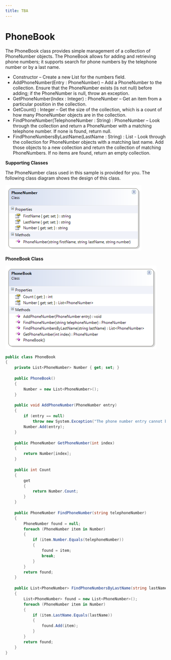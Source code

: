 ```yaml
---
title: TBA
---
```

# PhoneBook

The PhoneBook class provides simple management of a collection of PhoneNumber objects. The PhoneBook allows for adding and retrieving phone numbers; it supports search for phone numbers by the telephone number or by a last name.

* Constructor – Create a new List<PhoneNumber> for the numbers field.
* AddPhoneNumber(Entry : PhoneNumber) – Add a PhoneNumber to the collection. Ensure that the PhoneNumber exists (is not null) before adding; if the PhoneNumber is null, throw an exception.
* GetPhoneNumber(Index : Integer) : PhoneNumber – Get an item from a particular position in the collection.
* GetCount() : Integer – Get the size of the collection, which is a count of how many PhoneNumber objects are in the collection.
* FindPhoneNumber(TelephoneNumber : String) : PhoneNumber – Look through the collection and return a PhoneNumber with a matching telephone number. If none is found, return null.
* FindPhoneNumbersByLastName(LastName : String) : List<PhoneNumber> - Look through the collection for PhoneNumber objects with a matching last name. Add those objects to a new collection and return the collection of matching PhoneNumbers. If no items are found, return an empty collection.

**Supporting Classes**

The PhoneNumber class used in this sample is provided for you. The following class diagram shows the design of this class.

![](K-PhoneNumber.png)
 
**PhoneBook Class**

![](K-PhoneBook.png)

```csharp
public class PhoneBook
{
    private List<PhoneNumber> Number { get; set; }

    public PhoneBook()
    {
        Number = new List<PhoneNumber>();
    }

    public void AddPhoneNumber(PhoneNumber entry)
    {
        if (entry == null)
            throw new System.Exception("The phone number entry cannot be null");
        Number.Add(entry);
    }

    public PhoneNumber GetPhoneNumber(int index)
    {
        return Number[index];
    }

    public int Count
    {
        get
        {
            return Number.Count;
        }
    }

    public PhoneNumber FindPhoneNumber(string telephoneNumber)
    {
        PhoneNumber found = null;
        foreach (PhoneNumber item in Number)
        {
            if (item.Number.Equals(telephoneNumber))
            {
                found = item;
                break;
            }
        }
        return found;
    }

    public List<PhoneNumber> FindPhoneNumbersByLastName(string lastName)
    {
        List<PhoneNumber> found = new List<PhoneNumber>();
        foreach (PhoneNumber item in Number)
        {
            if (item.LastName.Equals(lastName))
            {
                found.Add(item);
            }
        }
        return found;
    }
}
```
